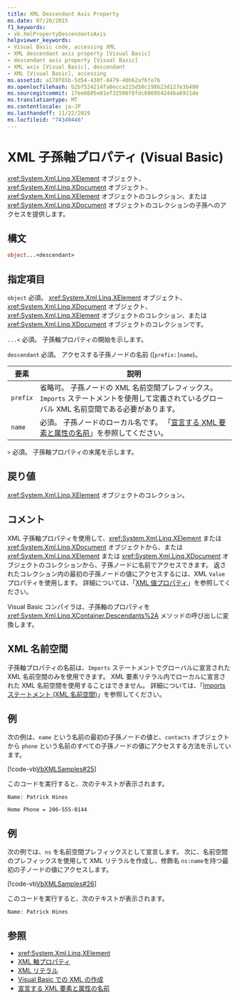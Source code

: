 ```yaml
---
title: XML Descendant Axis Property
ms.date: 07/20/2015
f1_keywords:
- vb.XmlPropertyDescendantsAxis
helpviewer_keywords:
- Visual Basic code, accessing XML
- XML descendant axis property [Visual Basic]
- descendant axis property [Visual Basic]
- XML axis [Visual Basic], descendant
- XML [Visual Basic], accessing
ms.assetid: a178f85b-5d54-438f-8479-40b62af6fe76
ms.openlocfilehash: b2bf524214fa8ecca215d50c198b23d127e3b400
ms.sourcegitcommit: 17ee6605e01ef32506f8fdc686954244ba6911de
ms.translationtype: MT
ms.contentlocale: ja-JP
ms.lasthandoff: 11/22/2019
ms.locfileid: "74349446"
---
```

# <a name="xml-descendant-axis-property-visual-basic"></a>XML 子孫軸プロパティ (Visual Basic)

<xref:System.Xml.Linq.XElement> オブジェクト、<xref:System.Xml.Linq.XDocument> オブジェクト、<xref:System.Xml.Linq.XElement> オブジェクトのコレクション、または <xref:System.Xml.Linq.XDocument> オブジェクトのコレクションの子孫へのアクセスを提供します。

## <a name="syntax"></a>構文

```vb
object...<descendant>
```

## <a name="parts"></a>指定項目

`object` 必須。 <xref:System.Xml.Linq.XElement> オブジェクト、<xref:System.Xml.Linq.XDocument> オブジェクト、<xref:System.Xml.Linq.XElement> オブジェクトのコレクション、または <xref:System.Xml.Linq.XDocument> オブジェクトのコレクションです。

`...<` 必須。 子孫軸プロパティの開始を示します。

`descendant` 必須。 アクセスする子孫ノードの名前 ([`prefix:]name`)。

|要素|説明|
|----------|-----------------|
|`prefix`|省略可。 子孫ノードの XML 名前空間プレフィックス。 `Imports` ステートメントを使用して定義されているグローバル XML 名前空間である必要があります。|
|`name`|必須。 子孫ノードのローカル名です。 「[宣言する XML 要素と属性の名前](../../../visual-basic/programming-guide/language-features/xml/names-of-declared-xml-elements-and-attributes.md)」を参照してください。|

`>` 必須。 子孫軸プロパティの末尾を示します。

## <a name="return-value"></a>戻り値

<xref:System.Xml.Linq.XElement> オブジェクトのコレクション。

## <a name="remarks"></a>コメント

XML 子孫軸プロパティを使用して、<xref:System.Xml.Linq.XElement> または <xref:System.Xml.Linq.XDocument> オブジェクトから、または <xref:System.Xml.Linq.XElement> または <xref:System.Xml.Linq.XDocument> オブジェクトのコレクションから、子孫ノードに名前でアクセスできます。 返されたコレクション内の最初の子孫ノードの値にアクセスするには、XML `Value` プロパティを使用します。 詳細については、「[XML 値プロパティ](../../../visual-basic/language-reference/xml-axis/xml-value-property.md)」を参照してください。

Visual Basic コンパイラは、子孫軸のプロパティを <xref:System.Xml.Linq.XContainer.Descendants%2A> メソッドの呼び出しに変換します。

## <a name="xml-namespaces"></a>XML 名前空間

子孫軸プロパティの名前は、`Imports` ステートメントでグローバルに宣言された XML 名前空間のみを使用できます。 XML 要素リテラル内でローカルに宣言された XML 名前空間を使用することはできません。 詳細については、「[Imports ステートメント (XML 名前空間)](../../../visual-basic/language-reference/statements/imports-statement-xml-namespace.md)」を参照してください。

## <a name="example"></a>例

次の例は、`name` という名前の最初の子孫ノードの値と、`contacts` オブジェクトから `phone` という名前のすべての子孫ノードの値にアクセスする方法を示しています。

[!code-vb[VbXMLSamples#25](~/samples/snippets/visualbasic/VS_Snippets_VBCSharp/VbXMLSamples/VB/XMLSamples11.vb#25)]

このコードを実行すると、次のテキストが表示されます。

`Name: Patrick Hines`

`Home Phone = 206-555-0144`

## <a name="example"></a>例

次の例では、`ns` を名前空間プレフィックスとして宣言します。 次に、名前空間のプレフィックスを使用して XML リテラルを作成し、修飾名 `ns:name`を持つ最初の子ノードの値にアクセスします。

[!code-vb[VbXMLSamples#26](~/samples/snippets/visualbasic/VS_Snippets_VBCSharp/VbXMLSamples/VB/XMLSamples12.vb#26)]

このコードを実行すると、次のテキストが表示されます。

`Name: Patrick Hines`

## <a name="see-also"></a>参照

- <xref:System.Xml.Linq.XElement>
- [XML 軸プロパティ](../../../visual-basic/language-reference/xml-axis/index.md)
- [XML リテラル](../../../visual-basic/language-reference/xml-literals/index.md)
- [Visual Basic での XML の作成](../../../visual-basic/programming-guide/language-features/xml/creating-xml.md)
- [宣言する XML 要素と属性の名前](../../../visual-basic/programming-guide/language-features/xml/names-of-declared-xml-elements-and-attributes.md)
